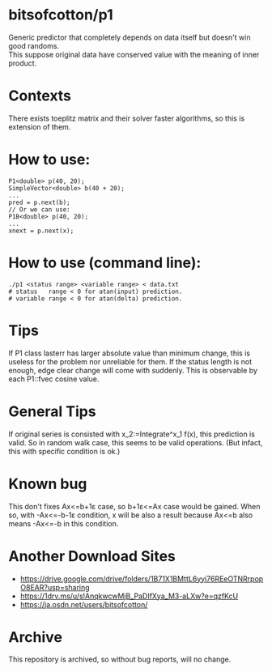 # bitsofcotton/p1
Generic predictor that completely depends on data itself but doesn't win good randoms.  
This suppose original data have conserved value with the meaning of inner product.  

# Contexts
There exists toeplitz matrix and their solver faster algorithms, so this is extension of them.

# How to use:
    P1<double> p(40, 20);
    SimpleVector<double> b(40 + 20);
    ...
    pred = p.next(b);
    // Or we can use:
    P1B<double> p(40, 20);
    ...
    xnext = p.next(x);

# How to use (command line):
    ./p1 <status range> <variable range> < data.txt
    # status   range < 0 for atan(input) prediction.
    # variable range < 0 for atan(delta) prediction.

# Tips
If P1 class lasterr has larger absolute value than minimum change, this is useless for the problem nor unreliable for them.
If the status length is not enough, edge clear change will come with suddenly. This is observable by each P1::fvec cosine value.  

# General Tips
If original series is consisted with x_2:=Integrate^x_1 f(x), this prediction is valid. So in random walk case, this seems to be valid operations. (But infact, this with specific condition is ok.)

# Known bug
This don't fixes Ax<=b+1&epsilon; case, so b+1&epsilon;<=Ax case would be gained. When so, with -Ax<=-b-1&epsilon; condition, x will be also a result because Ax<=b also means -Ax<=-b in this condition.

# Another Download Sites
* https://drive.google.com/drive/folders/1B71X1BMttL6yyi76REeOTNRrpopO8EAR?usp=sharing
* https://1drv.ms/u/s!AnqkwcwMjB_PaDIfXya_M3-aLXw?e=qzfKcU
* https://ja.osdn.net/users/bitsofcotton/

# Archive
This repository is archived, so without bug reports, will no change.

